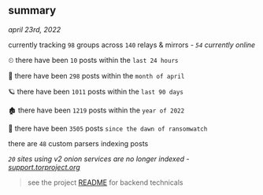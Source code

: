 
## summary
_april 23rd, 2022_

currently tracking `98` groups across `140` relays & mirrors - _`54` currently online_

⏲ there have been `10` posts within the `last 24 hours`

🦈 there have been `298` posts within the `month of april`

🪐 there have been `1011` posts within the `last 90 days`

🏚 there have been `1219` posts within the `year of 2022`

🦕 there have been `3505` posts `since the dawn of ransomwatch`

there are `48` custom parsers indexing posts

_`20` sites using v2 onion services are no longer indexed - [support.torproject.org](https://support.torproject.org/onionservices/v2-deprecation/)_

> see the project [README](https://github.com/thetanz/ransomwatch#ransomwatch--) for backend technicals
